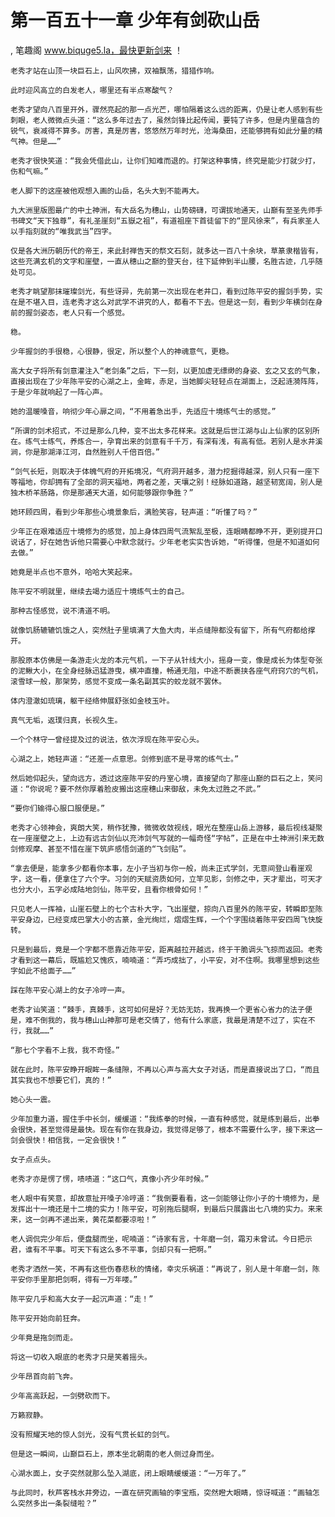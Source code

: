 # 第一百五十一章 少年有剑砍山岳
, 笔趣阁 www.biquge5.la，最快更新剑来 ！

    老秀才站在山顶一块巨石上，山风吹拂，双袖飘荡，猎猎作响。

    此时迎风高立的白发老人，哪里还有半点寒酸气？

    老秀才望向八百里开外，骤然亮起的那一点光芒，哪怕隔着这么远的距离，仍是让老人感到有些刺眼，老人微微点头道：“这么多年过去了，虽然剑锋比起传闻，要钝了许多，但是内里蕴含的锐气，衰减得不算多。厉害，真是厉害，悠悠然万年时光，沧海桑田，还能够拥有如此分量的精气神。但是……”

    老秀才很快笑道：“我会凭借此山，让你们知难而退的。打架这种事情，终究是能少打就少打，伤和气嘛。”

    老人脚下的这座被他观想入画的山岳，名头大到不能再大。

    九大洲里版图最广的中土神洲，有大岳名为穗山，山势磅礴，可谓拔地通天，山巅有至圣先师手书碑文“天下独尊”，有礼圣崖刻“五嶽之祖”，有道祖座下首徒留下的“罡风徐来”，有兵家圣人以手指刻就的“唯我武当”四字。

    仅是各大洲历朝历代的帝王，来此封禅告天的祭文石刻，就多达一百八十余块，草篆隶楷皆有，这些充满玄机的文字和崖壁，一直从穗山之巅的登天台，往下延伸到半山腰，名胜古迹，几乎随处可见。

    老秀才眺望那抹璀璨剑光，有些讶异，先前第一次出现在老井口，看到过陈平安的握剑手势，实在是不堪入目，连老秀才这么对武学不讲究的人，都看不下去。但是这一刻，看到少年横剑在身前的握剑姿态，老人只有一个感觉。

    稳。

    少年握剑的手很稳，心很静，很定，所以整个人的神魂意气，更稳。

    高大女子将所有剑意灌注入“老剑条”之后，下一刻，以更加虚无缥缈的身姿、玄之又玄的气象，直接出现在了少年陈平安的心湖之上，金眸，赤足，当她脚尖轻轻点在湖面上，泛起涟漪阵阵，于是少年就响起了一阵心声。

    她的温暖嗓音，响彻少年心扉之间，“不用着急出手，先适应十境练气士的感觉。”

    “所谓的剑术招式，不过是那么几种，变不出太多花样来。这就是后世江湖与山上仙家的区别所在。练气士练气，养炼合一，孕育出来的剑意有千千万，有深有浅，有高有低。若别人是水井溪涧，你是那湖泽江河，自然胜别人千倍百倍。”

    “剑气长短，则取决于体魄气府的开拓境况，气府洞开越多，潜力挖掘得越深，别人只有一座下等福地，你却拥有了全部的洞天福地，两者之差，天壤之别！经脉如道路，越坚韧宽阔，别人是独木桥羊肠路，你是那通天大道，如何能够跟你争胜？”

    她环顾四周，看到少年那些心境景象后，满脸笑容，轻声道：“听懂了吗？”

    少年正在艰难适应十境修为的感觉，加上身体四周气流絮乱至极，连眼睛都睁不开，更别提开口说话了，好在她告诉他只需要心中默念就行。少年老老实实告诉她，“听得懂，但是不知道如何去做。”

    她竟是半点也不意外，哈哈大笑起来。

    陈平安不明就里，继续去竭力适应十境练气士的自己。

    那种古怪感觉，说不清道不明。

    就像饥肠辘辘饥饿之人，突然肚子里填满了大鱼大肉，半点缝隙都没有留下，所有气府都给撑开。

    那股原本仿佛是一条游走火龙的本元气机，一下子从针线大小，摇身一变，像是成长为体型夸张的泥鳅大小，在全身经脉迅猛游曳，横冲直撞，畅通无阻，中途不断裹挟各座气府窍穴的气机，滚雪球一般，那架势，感觉不变成一条名副其实的蛟龙就不罢休。

    体内澄澈如琉璃，躯干经络伸展舒张如金枝玉叶。

    真气无垢，返璞归真，长视久生。

    一个个林守一曾经提及过的说法，依次浮现在陈平安心头。

    心湖之上，她轻声道：“还差一点意思。剑修到底不是寻常的练气士。”

    然后她仰起头，望向远方，透过这座陈平安的丹室心境，直接望向了那座山巅的巨石之上，笑问道：“你说呢？要不然你厚着脸皮搬出这座穗山来御敌，未免太过胜之不武。”

    “要你们输得心服口服便是。”

    老秀才心领神会，爽朗大笑，稍作犹豫，微微收敛视线，眼光在整座山岳上游移，最后视线凝聚在一座崖壁之上，上边有远古剑仙以充沛剑气写就的一幅奇怪“字帖”，正是在中土神洲引来无数剑修观摩、甚至不惜在崖下筑庐感悟剑道的“飞剑贴”。

    “拿去便是，能拿多少都看你本事，左小子当初与你一般，尚未正式学剑，无意间登山看崖观字，这一看，便拿住了六个字。习剑的天赋资质如何，立竿见影，剑修之中，天才辈出，可天才也分大小，五字必成陆地剑仙，陈平安，且看你根骨如何！”

    只见老人一挥袖，山崖石壁上的七个古朴大字，飞出崖壁，掠向八百里外的陈平安，转瞬即至陈平安身边，已经变成巴掌大小的古篆，金光绚烂，熠熠生辉，一个个字围绕着陈平安四周飞快旋转。

    只是到最后，竟是一个字都不愿靠近陈平安，距离越拉开越远，终于干脆调头飞掠而返回。老秀才看到这一幕后，既尴尬又愧疚，喃喃道：“弄巧成拙了，小平安，对不住啊。我哪里想到这些字如此不给面子……”

    踩在陈平安心湖上的女子冷哼一声。

    老秀才讪笑道：“棘手，真棘手，这可如何是好？无妨无妨，我再换一个更省心省力的法子便是，难不倒我的，我与穗山山神那可是老交情了，他有什么家底，我最是清楚不过了，实在不行，我就……”

    “那七个字看不上我，我不奇怪。”

    就在此时，陈平安睁开眼眸一条缝隙，不再以心声与高大女子对话，而是直接说出了口，“而且其实我也不想要它们，真的！”

    她心头一震。

    少年加重力道，握住手中长剑，缓缓道：“我练拳的时候，一直有种感觉，就是练到最后，出拳会很快，甚至觉得是最快。现在有你在我身边，我觉得足够了，根本不需要什么字，接下来这一剑会很快！相信我，一定会很快！”

    女子点点头。

    老秀才亦是愣了愣，啧啧道：“这口气，真像小齐少年时候。”

    老人眼中有笑意，却故意扯开嗓子冷哼道：“我倒要看看，这一剑能够让你小子的十境修为，是发挥出十一境还是十二境的实力！陈平安，可别拖后腿啊，到最后只展露出七八境的实力。来来来，这一剑再不递出来，黄花菜都要凉啦！”

    老人调侃完少年后，便盘腿而坐，呢喃道：“诗家有言，十年磨一剑，霜刃未曾试。今日把示君，谁有不平事。可天下有这么多不平事，剑却只有一把啊。”

    老秀才洒然一笑，不再有这些伤春悲秋的情绪，幸灾乐祸道：“再说了，别人是十年磨一剑，陈平安你手里那把剑啊，得有一万年喽。”

    陈平安几乎和高大女子一起沉声道：“走！”

    陈平安开始向前狂奔。

    少年竟是拖剑而走。

    将这一切收入眼底的老秀才只是笑着摇头。

    少年昂首向前飞奔。

    少年高高跃起，一剑劈砍而下。

    万籁寂静。

    没有照耀天地的惊人剑光，没有气贯长虹的剑气。

    但是这一瞬间，山巅巨石上，原本坐北朝南的老人侧过身而坐。

    心湖水面上，女子突然就那么坠入湖底，闭上眼睛缓缓道：“一万年了。”

    与此同时，秋芦客栈水井旁边，一直在研究画轴的李宝瓶，突然瞪大眼睛，惊讶喊道：“画轴怎么突然多出一条裂缝啦？”